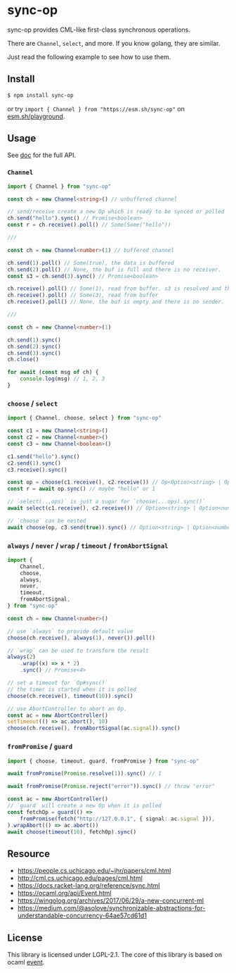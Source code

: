 # sync-op

sync-op provides CML-like first-class synchronous operations.

There are `Channel`, `select`, and more. If you know golang, they are similar.

Just read the following example to see how to use them.

## Install

```sh
$ npm install sync-op
```

or try `import { Channel } from "https://esm.sh/sync-op"` on [esm.sh/playground](https://playground.esm.sh/).

## Usage

See [doc](https://github.com/dhcmrlchtdj/sync-op/tree/main/doc) for the full API.

### `Channel`

```typescript
import { Channel } from "sync-op"

const ch = new Channel<string>() // unbuffered channel

// send/receive create a new Op which is ready to be synced or polled
ch.send("hello").sync() // Promise<boolean>
const r = ch.receive().poll() // Some(Some("hello"))

///

const ch = new Channel<number>(1) // buffered channel

ch.send(1).poll() // Some(true), the data is buffered
ch.send(2).poll() // None, the buf is full and there is no receiver.
const s3 = ch.send(3).sync() // Promise<boolean>

ch.receive().poll() // Some(1), read from buffer. s3 is resolved and the data is pushed to buf.
ch.receive().poll() // Some(3), read from buffer
ch.receive().poll() // None, the buf is empty and there is no sender.

///

const ch = new Channel<number>(1)

ch.send(1).sync()
ch.send(2).sync()
ch.send(3).sync()
ch.close()

for await (const msg of ch) {
	console.log(msg) // 1, 2, 3
}
```

### `choose` / `select`

```typescript
import { Channel, choose, select } from "sync-op"

const c1 = new Channel<string>()
const c2 = new Channel<number>()
const c3 = new Channel<boolean>()

c1.send("hello").sync()
c2.send(1).sync()
c3.receive().sync()

const op = choose(c1.receive(), c2.receive()) // Op<Option<string> | Option<number>>
const r = await op.sync() // maybe "hello" or 1

// `select(...ops)` is just a sugar for `choose(...ops).sync()`
await select(c1.receive(), c2.receive()) // Option<string> | Option<number>

// `choose` can be nested
await choose(op, c3.send(true)).sync() // Option<string> | Option<number> | boolean
```

### `always` / `never` / `wrap` / `timeout` / `fromAbortSignal`

```typescript
import {
	Channel,
	choose,
	always,
	never,
	timeout,
	fromAbortSignal,
} from "sync-op"

const ch = new Channel<number>()

// use `always` to provide default value
choose(ch.receive(), always(1), never()).poll()

// `wrap` can be used to transform the result
always(2)
	.wrap((x) => x * 2)
	.sync() // Promise<4>

// set a timeout for `Op#sync()`
// the timer is started when it is polled
choose(ch.receive(), timeout(10)).sync()

// use AbortController to abort an Op.
const ac = new AbortController()
setTimeout(() => ac.abort(), 10)
choose(ch.receive(), fromAbortSignal(ac.signal)).sync()
```

### `fromPromise` / `guard`

```typescript
import { choose, timeout, guard, fromPromise } from "sync-op"

await fromPromise(Promise.resolve(1)).sync() // 1

await fromPromise(Promise.reject("error")).sync() // throw "error"

const ac = new AbortController()
// `guard` will create a new Op when it is polled
const fetchOp = guard(() =>
	fromPromise(fetch("http://127.0.0.1", { signal: ac.signal })),
).wrapAbort(() => ac.abort())
await choose(timeout(10), fetchOp).sync()
```

## Resource

-   https://people.cs.uchicago.edu/~jhr/papers/cml.html
-   http://cml.cs.uchicago.edu/pages/cml.html
-   https://docs.racket-lang.org/reference/sync.html
-   https://ocaml.org/api/Event.html
-   https://wingolog.org/archives/2017/06/29/a-new-concurrent-ml
-   https://medium.com/@asolove/synchronizable-abstractions-for-understandable-concurrency-64ae57cd61d1

## License

This library is licensed under LGPL-2.1.
The core of this library is based on ocaml [event](https://github.com/ocaml/ocaml/blob/5.0.0/otherlibs/systhreads/event.ml).
